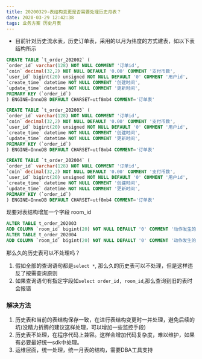 ```yaml
---
title: 20200329-表结构变更是否需要处理历史月表？
date: 2020-03-29 12:42:38
tags: 业务方案 历史月表
---
```


+ 目前针对历史流水表，历史订单表，采用的以月为纬度的方式建表，如以下表结构所示
```sql
CREATE TABLE `t_order_202002` (
`order_id` varchar(128) NOT NULL COMMENT '订单id',
`coin` decimal(32,2) NOT NULL DEFAULT '0.00' COMMENT '支付币数',
`user_id` bigint(20) unsigned NOT NULL DEFAULT '0' COMMENT '用户id',
`create_time` datetime NOT NULL COMMENT '创建时间',
`update_time` datetime NOT NULL COMMENT '更新时间',
PRIMARY KEY (`order_id`)
) ENGINE=InnoDB DEFAULT CHARSET=utf8mb4 COMMENT='订单表'

CREATE TABLE `t_order_202003` (
`order_id` varchar(128) NOT NULL COMMENT '订单id',
`coin` decimal(32,2) NOT NULL DEFAULT '0.00' COMMENT '支付币数',
`user_id` bigint(20) unsigned NOT NULL DEFAULT '0' COMMENT '用户id',
`create_time` datetime NOT NULL COMMENT '创建时间',
`update_time` datetime NOT NULL COMMENT '更新时间',
PRIMARY KEY (`order_id`)
) ENGINE=InnoDB DEFAULT CHARSET=utf8mb4 COMMENT='订单表'

CREATE TABLE `t_order_202004` (
`order_id` varchar(128) NOT NULL COMMENT '订单id',
`coin` decimal(32,2) NOT NULL DEFAULT '0.00' COMMENT '支付币数',
`user_id` bigint(20) unsigned NOT NULL DEFAULT '0' COMMENT '用户id',
`create_time` datetime NOT NULL COMMENT '创建时间',
`update_time` datetime NOT NULL COMMENT '更新时间',
PRIMARY KEY (`order_id`)
) ENGINE=InnoDB DEFAULT CHARSET=utf8mb4 COMMENT='订单表'
```
现要对表结构增加一个字段 room_id
```sql
ALTER TABLE t_order_202003
ADD COLUMN `room_id` bigint(20) NOT NULL DEFAULT '0' COMMENT '动作发生的所在房间ID';
ALTER TABLE t_order_202004
ADD COLUMN `room_id` bigint(20) NOT NULL DEFAULT '0' COMMENT '动作发生的所在房间ID';
```
那么久的历史表可以不处理吗？

1. 假如全部的查询语句都是`select *`,  那么久的历史表可以不处理，但是这样违反了按需查询原则
2. 如果查询语句有指定字段如`select order_id, room_id`,那么查询到旧的表时会报错

### 解决方法
1. 历史表和当前的表结构保存一致，在进行表结构变更时一并处理，避免后续的坑(没精力折腾的建议这样处理，可以增加一些监控手段)
2. 历史表不处理，在程序代码上兼容。这样会增加代码复杂度，难以维护，如果有必要最好统一sdk中处理。
3. 运维层面，统一处理，统一月表的结构，需要DBA工具支持


